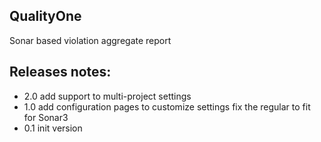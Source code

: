 ## QualityOne 
Sonar based violation aggregate report 

## Releases notes:
* 2.0
	add support to multi-project settings
* 1.0
	add configuration pages to customize settings
	fix the regular to fit for Sonar3
* 0.1
	init version
